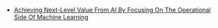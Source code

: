 - [Achieving Next-Level Value From AI By Focusing On The Operational Side Of Machine Learning](https://www.forbes.com/sites/forbestechcouncil/2023/01/17/achieving-next-level-value-from-ai-by-focusing-on-the-operational-side-of-machine-learning)
